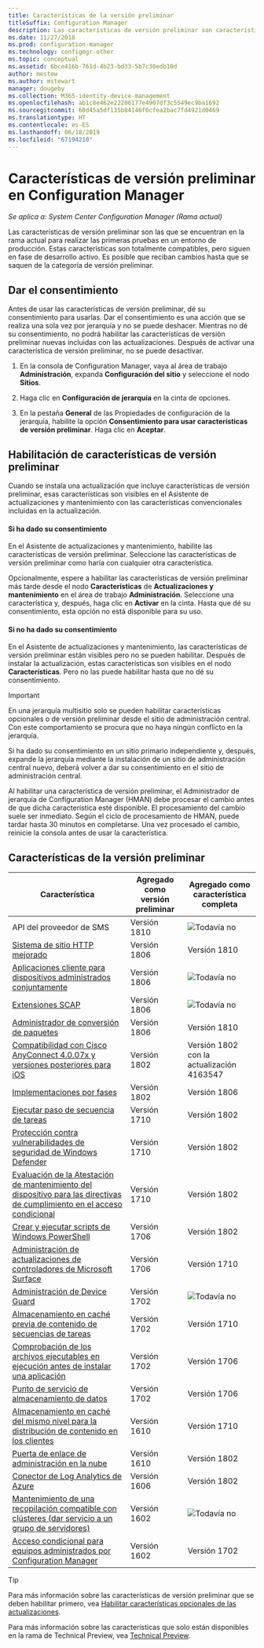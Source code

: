 ```yaml
---
title: Características de la versión preliminar
titleSuffix: Configuration Manager
description: Las características de versión preliminar son características que se encuentran en la Rama actual para realizar las primeras pruebas en un entorno de producción.
ms.date: 11/27/2018
ms.prod: configuration-manager
ms.technology: configmgr-other
ms.topic: conceptual
ms.assetid: 6bce416b-761d-4b23-bd33-5b7c30edb10d
author: mestew
ms.author: mstewart
manager: dougeby
ms.collection: M365-identity-device-management
ms.openlocfilehash: ab1c8e462e22206177e4907df3c5549ec9ba1692
ms.sourcegitcommit: 60d45a5df135b84146f6cfea2bac7fd4921d0469
ms.translationtype: HT
ms.contentlocale: es-ES
ms.lasthandoff: 06/18/2019
ms.locfileid: "67194210"
---
```

# <a name="pre-release-features-in-configuration-manager"></a>Características de versión preliminar en Configuration Manager

*Se aplica a: System Center Configuration Manager (Rama actual)*

Las características de versión preliminar son las que se encuentran en la rama actual para realizar las primeras pruebas en un entorno de producción. Estas características son totalmente compatibles, pero siguen en fase de desarrollo activo. Es posible que reciban cambios hasta que se saquen de la categoría de versión preliminar.



## <a name="give-consent"></a>Dar el consentimiento  

Antes de usar las características de versión preliminar, dé su consentimiento para usarlas. Dar el consentimiento es una acción que se realiza una sola vez por jerarquía y no se puede deshacer. Mientras no dé su consentimiento, no podrá habilitar las características de versión preliminar nuevas incluidas con las actualizaciones. Después de activar una característica de versión preliminar, no se puede desactivar.

1. En la consola de Configuration Manager, vaya al área de trabajo **Administración**, expanda **Configuración del sitio** y seleccione el nodo **Sitios**.  

2. Haga clic en **Configuración de jerarquía** en la cinta de opciones.  

3. En la pestaña **General** de las Propiedades de configuración de la jerarquía, habilite la opción **Consentimiento para usar características de versión preliminar**. Haga clic en **Aceptar**.  



## <a name="enabling-pre-release-features"></a>Habilitación de características de versión preliminar

Cuando se instala una actualización que incluye características de versión preliminar, esas características son visibles en el Asistente de actualizaciones y mantenimiento con las características convencionales incluidas en la actualización.

#### <a name="if-you-have-given-consent"></a>Si ha dado su consentimiento
En el Asistente de actualizaciones y mantenimiento, habilite las características de versión preliminar. Seleccione las características de versión preliminar como haría con cualquier otra característica.     

Opcionalmente, espere a habilitar las características de versión preliminar más tarde desde el nodo **Características** de **Actualizaciones y mantenimiento** en el área de trabajo **Administración**. Seleccione una característica y, después, haga clic en **Activar** en la cinta. Hasta que dé su consentimiento, esta opción no está disponible para su uso.

#### <a name="if-you-havent-given-consent"></a>Si no ha dado su consentimiento
En el Asistente de actualizaciones y mantenimiento, las características de versión preliminar están visibles pero no se pueden habilitar. Después de instalar la actualización, estas características son visibles en el nodo **Características**. Pero no las puede habilitar hasta que no dé su consentimiento.


> [!Important]  
> En una jerarquía multisitio solo se pueden habilitar características opcionales o de versión preliminar desde el sitio de administración central. Con este comportamiento se procura que no haya ningún conflicto en la jerarquía. <!--507197-->  
> 
> Si ha dado su consentimiento en un sitio primario independiente y, después, expande la jerarquía mediante la instalación de un sitio de administración central nuevo, deberá volver a dar su consentimiento en el sitio de administración central.  

Al habilitar una característica de versión preliminar, el Administrador de jerarquía de Configuration Manager (HMAN) debe procesar el cambio antes de que dicha característica esté disponible. El procesamiento del cambio suele ser inmediato. Según el ciclo de procesamiento de HMAN, puede tardar hasta 30 minutos en completarse. Una vez procesado el cambio, reinicie la consola antes de usar la característica.



## <a name="pre-release-features"></a>Características de la versión preliminar

<!--Note/tip for target article

> [!Note]  
> In this version of Configuration Manager, <feature name> is a pre-release feature. To enable it, see [Pre-release features](/sccm/core/servers/manage/pre-release-features).  


> [!Tip]  
> This feature was first introduced in version 1702 as a [pre-release feature](/sccm/core/servers/manage/pre-release-features). Beginning with version 1706, this feature is no longer a pre-release feature.  

-->


| Característica          | Agregado como versión preliminar | Agregado como característica completa |  
|------------------|----------------------|-------------------------|
| API del proveedor de SMS <!--1359052--> | Versión 1810 | ![Todavía no](media/red_x.png) |
| [Sistema de sitio HTTP mejorado](/sccm/core/plan-design/hierarchy/enhanced-http) <!--1356889,1358228--> | Versión 1806 | Versión 1810 |
| [Aplicaciones cliente para dispositivos administrados conjuntamente](/sccm/comanage/workloads#client-apps) <!--1357892--> | Versión 1806 | ![Todavía no](media/red_x.png) |
| [Extensiones SCAP](/sccm/compliance/plan-design/scap/about-scap) <!--3607889--> | Versión 1806 | ![Todavía no](media/red_x.png) |
| [Administrador de conversión de paquetes](/sccm/apps/pcm/package-conversion-manager) <!--1357861--> | Versión 1806 | Versión 1810 |
| [Compatibilidad con Cisco AnyConnect 4.0.07x y versiones posteriores para iOS](/sccm/mdm/deploy-use/create-vpn-profiles) <!--1357393--> | Versión 1802 | Versión 1802 <br>con la actualización 4163547 |
| [Implementaciones por fases](/sccm/osd/deploy-use/create-phased-deployment-for-task-sequence) <!--1356837--> | Versión 1802 | Versión 1806 |
| [Ejecutar paso de secuencia de tareas](/sccm/osd/understand/task-sequence-steps#child-task-sequence) <!--1261338--> |  Versión 1710 | Versión 1802 |
| [Protección contra vulnerabilidades de seguridad de Windows Defender](/sccm/protect/deploy-use/create-deploy-exploit-guard-policy) <!--1355468--> | Versión 1710 | Versión 1802 |
| [Evaluación de la Atestación de mantenimiento del dispositivo para las directivas de cumplimiento en el acceso condicional](/sccm/mdm/deploy-use/manage-access-to-o365-services-for-pcs-managed-by-sccm) <!--1235616--> | Versión 1710 | Versión 1802 |
| [Crear y ejecutar scripts de Windows PowerShell](/sccm/apps/deploy-use/create-deploy-scripts) <!--1236459--> | Versión 1706 | Versión 1802 |
| [Administración de actualizaciones de controladores de Microsoft Surface](/sccm/sum/get-started/configure-classifications-and-products) <!--1098490--> | Versión 1706 | Versión 1710 |
| [Administración de Device Guard](/sccm/protect/deploy-use/use-device-guard-with-configuration-manager) <!--1355092 (1319346)--> | Versión 1702 | ![Todavía no](media/red_x.png) |
| [Almacenamiento en caché previa de contenido de secuencias de tareas](/sccm/osd/deploy-use/create-a-task-sequence-to-upgrade-an-operating-system#configure-pre-cache-content) <!--1021244--> | Versión 1702 | Versión 1710 |
| [Comprobación de los archivos ejecutables en ejecución antes de instalar una aplicación](/sccm/apps/deploy-use/deploy-applications#bkmk_exe-check) <!--1284624--> | Versión 1702 | Versión 1706 |
| [Punto de servicio de almacenamiento de datos](/sccm/core/servers/manage/data-warehouse) <!--1277922--> | Versión 1702 | Versión 1706 |
| [Almacenamiento en caché del mismo nivel para la distribución de contenido en los clientes](/sccm/core/plan-design/hierarchy/client-peer-cache) <!--1101436--> | Versión 1610 | Versión 1710 |
| [Puerta de enlace de administración en la nube](/sccm/core/clients/manage/plan-cloud-management-gateway) <!--1101764--> | Versión 1610 | Versión 1802 |
| [Conector de Log Analytics de Azure](/sccm/core/clients/manage/sync-data-log-analytics) <!--1236739--> | Versión 1606 | Versión 1802 |
| [Mantenimiento de una recopilación compatible con clústeres (dar servicio a un grupo de servidores)](/sccm/core/get-started/capabilities-in-technical-preview-1605#BKMK_ServerGroups) <!--1081776--> | Versión 1602 | ![Todavía no](media/red_x.png) |
| [Acceso condicional para equipos administrados por Configuration Manager](/sccm/mdm/deploy-use/manage-access-to-o365-services-for-pcs-managed-by-sccm) <!--  --> | Versión 1602 | Versión 1702 |

<!--Image used = ![Not yet](media/red_x.png) -->

> [!Tip]  
> Para más información sobre las características de versión preliminar que se deben habilitar primero, vea [Habilitar características opcionales de las actualizaciones](/sccm/core/servers/manage/install-in-console-updates#bkmk_options).  
> 
> Para más información sobre las características que solo están disponibles en la rama de Technical Preview, vea [Technical Preview](/sccm/core/get-started/technical-preview).  
